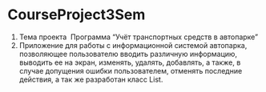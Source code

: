 # CourseProject3Sem
1. Тема проекта  Программа “Учёт транспортных средств в автопарке”
2. Приложение для работы с информационной системой автопарка, позволяющее пользователю вводить различную информацию, 
  выводить ее на экран, изменять, удалять, добавлять, а также, в случае допущения ошибки пользователем, отменять последние действия,
  а так же разработан класс List.
  
